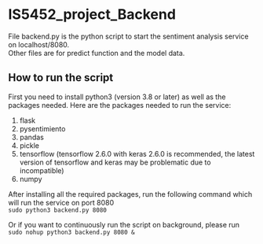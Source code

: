 # IS5452_project_Backend
File backend.py is the python script to start the sentiment analysis service on localhost/8080.  
Other files are for predict function and the model data.  
## How to run the script  
First you need to install python3 (version 3.8 or later) as well as the packages needed.
Here are the packages needed to run the service:
1. flask
2. pysentimiento
3. pandas
4. pickle
5. tensorflow (tensorflow 2.6.0 with keras 2.6.0 is recommended, the latest version of tensorflow and keras may be problematic due to incompatible)
6. numpy  

After installing all the required packages, run the following command which will run the service on port 8080  
`sudo python3 backend.py 8080`   

Or if you want to continuously run the script on background, please run  
`sudo nohup python3 backend.py 8080 &` 
